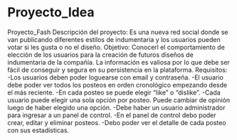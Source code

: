 # Proyecto_Idea
Proyecto_Fash
Descripción del proyecto:
Es una nueva red social donde se van publicando diferentes estilos de indumentaria y
los usuarios pueden votar si les gusta o no el diseño.
Objetivo:
Conocerl el comportamiento de elección de los usuarios para la creación de futuros
diseños de indumentaria de la compañía.
La información es valiosa por lo que debe ser fácil de conseguir y segura en su
persistencia en la plataforma.
Requisitos:
-Los usuarios deben poder loguearse con email y contraseña.
-El usuario debe poder ver todos los posteos en orden cronológico empezando desde el
más reciente.
-En cada posteo se puede elegir “like” o “dislike”.
-Cada usuario puede elegir una sola opción por posteo. Puede cambiar de opinión luego
de haber elegido una opción.
-Debe haber un usuario administrador para ingresar a un panel de control.
-En el panel de control debo poder crear, editar y eliminar posteos.
-Debo poder ver el detalle de cada posteo con sus estadísticas.
